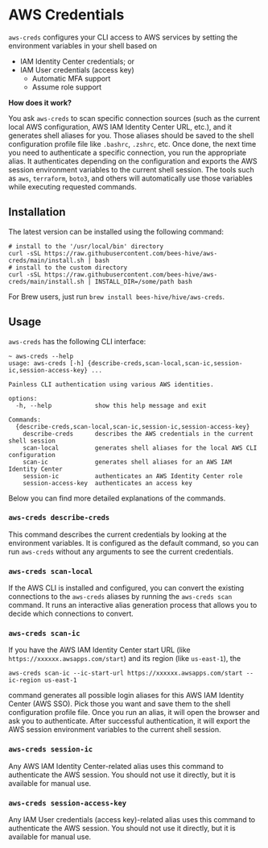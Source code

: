 # AWS Credentials

`aws-creds` configures your CLI access to AWS services by setting the environment variables in your shell based on
- IAM Identity Center credentials; or
- IAM User credentials (access key)
  - Automatic MFA support
  - Assume role support

**How does it work?**

You ask `aws-creds` to scan specific connection sources (such as the current local AWS configuration,
AWS IAM Identity Center URL, etc.), and it generates shell aliases for you. Those aliases should be saved
to the shell configuration profile file like `.bashrc`, `.zshrc`, etc. Once done, the next time
you need to authenticate a specific connection, you run the appropriate alias. It authenticates depending on
the configuration and exports the AWS session environment variables to the current shell session. The tools
such as `aws`, `terraform`, `boto3`, and others will automatically use those variables while executing
requested commands.

## Installation

The latest version can be installed using the following command:
```shell
# install to the '/usr/local/bin' directory
curl -sSL https://raw.githubusercontent.com/bees-hive/aws-creds/main/install.sh | bash
# install to the custom directory
curl -sSL https://raw.githubusercontent.com/bees-hive/aws-creds/main/install.sh | INSTALL_DIR=/some/path bash
```

For Brew users, just run `brew install bees-hive/hive/aws-creds`.

## Usage

`aws-creds` has the following CLI interface:

```shell
~ aws-creds --help
usage: aws-creds [-h] {describe-creds,scan-local,scan-ic,session-ic,session-access-key} ...

Painless CLI authentication using various AWS identities.

options:
  -h, --help            show this help message and exit

Commands:
  {describe-creds,scan-local,scan-ic,session-ic,session-access-key}
    describe-creds      describes the AWS credentials in the current shell session
    scan-local          generates shell aliases for the local AWS CLI configuration
    scan-ic             generates shell aliases for an AWS IAM Identity Center
    session-ic          authenticates an AWS Identity Center role
    session-access-key  authenticates an access key
```

Below you can find more detailed explanations of the commands.

### `aws-creds describe-creds`

This command describes the current credentials by looking at the environment variables. It is configured as the default
command, so you can run `aws-creds` without any arguments to see the current credentials.

### `aws-creds scan-local`

If the AWS CLI is installed and configured, you can convert the existing connections to the `aws-creds` aliases
by running the `aws-creds scan` command. It runs an interactive alias generation process that allows you to decide
which connections to convert.

### `aws-creds scan-ic`

If you have the AWS IAM Identity Center start URL (like `https://xxxxxx.awsapps.com/start`) and
its region (like `us-east-1`), the
```shell
aws-creds scan-ic --ic-start-url https://xxxxxx.awsapps.com/start --ic-region us-east-1
```
command generates all possible login aliases for this AWS IAM Identity Center (AWS SSO). Pick those you want and save
them to the shell configuration profile file. Once you run an alias, it will open the browser and ask you to authenticate.
After successful authentication, it will export the AWS session environment variables to the current shell session.

### `aws-creds session-ic`

Any AWS IAM Identity Center-related alias uses this command to authenticate the AWS session.
You should not use it directly, but it is available for manual use.

### `aws-creds session-access-key`

Any IAM User credentials (access key)-related alias uses this command to authenticate the AWS session.
You should not use it directly, but it is available for manual use.
